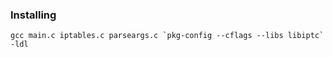### Installing

```
gcc main.c iptables.c parseargs.c `pkg-config --cflags --libs libiptc` -ldl
```
